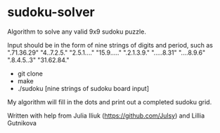 # sudoku-solver
Algorithm to solve any valid 9x9 sudoku puzzle.

Input should be in the form of nine strings of digits and period, such as
".71.36.29" "4..7.2.5." "2.5.1...." "15.9....." ".2.1.3.9." ".....8.31" "....8.9.6" ".8.4.5..3" "31.62.84."

* git clone
* make
* ./sudoku [nine strings of sudoku board input]

My algorithm will fill in the dots and print out a completed sudoku grid.

Written with help from Julia Iliuk (https://github.com/Julsy) and Lillia Gutnikova
